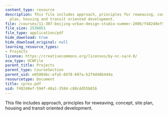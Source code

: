 ```yaml
---
content_type: resource
description: This file includes approach, principles for reweaving, concept, site
  plan, housing and transit oriented development.
file: /courses/11-307-beijing-urban-design-studio-summer-2006/f48240ef594f48a13584c88cdd55b016_cpres.pdf
file_size: 2536851
file_type: application/pdf
hide_download: true
hide_download_original: null
learning_resource_types:
- Projects
license: https://creativecommons.org/licenses/by-nc-sa/4.0/
ocw_type: OCWFile
parent_title: Projects
parent_type: CourseSection
parent_uid: e05804bc-efa5-0478-697a-b2f4d40b444a
resourcetype: Document
title: cpres.pdf
uid: f48240ef-594f-48a1-3584-c88cdd55b016
---
```

This file includes approach, principles for reweaving, concept, site plan, housing and transit oriented development.